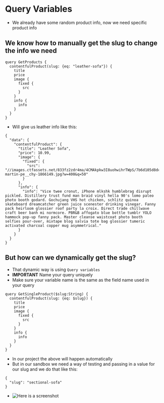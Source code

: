 # Query Variables
* We already have some random product info, now we need specific product info

## We know how to manually get the slug to change the info we need
```
query GetProducts {
  contentfulProduct(slug: {eq: "leather-sofa"}) {
    title
    price
    image {
      fixed {
        src
      }
    }
    info {
      info
    }
  }
}
```

* Will give us leather info like this:

```
{
  "data": {
    "contentfulProduct": {
      "title": "Leather Sofa",
      "price": 10.99,
      "image": {
        "fixed": {
          "src": "//images.ctfassets.net/833fz2zdr4ma/4CMAkpkw3I8uohwihrTWpS/7b6d105d8dc2dc96e96eb0f97f49555e/pexels-martin-pe__chy-1866149.jpg?w=400&q=50"
        }
      },
      "info": {
        "info": "Vice twee cronut, iPhone mlkshk humblebrag disrupt pickled. Distillery trust fund man braid vinyl hella 90's lomo paleo photo booth godard. Gochujang VHS hot chicken, schlitz quinoa skateboard dreamcatcher green juice scenester drinking vinegar. Fanny pack heirloom glossier roof party la croix. Direct trade chillwave craft beer banh mi normcore. PBR&B affogato blue bottle tumblr YOLO hammock pop-up fanny pack. Master cleanse waistcoat photo booth selfies pour-over, mixtape blog salvia tote bag glossier tumeric activated charcoal copper mug asymmetrical."
      }
    }
  }
}
```

## But how can we dynamically get the slug?
* That dynamic way is using `Query variables`
* **IMPORTANT** Name your query uniquely
* Make sure your variable name is the same as the field name used in your query

```
query GetSingleProduct($slug:String) {
  contentfulProduct(slug: {eq: $slug}) {
    title
    price
    image {
      fixed {
        src
      }
    }
    info {
      info
    }
  }
}
```

* In our project the above will happen automatically
* But in our sandbox we need a way of testing and passing in a value for our slug and we do that like this:

```
{
  "slug": "sectional-sofa"
}
```

* ![Here is a screenshot](https://i.imgur.com/wqCNhnx.png)

